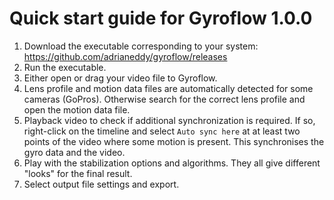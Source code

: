# Quick start guide for Gyroflow 1.0.0

1. Download the executable corresponding to your system: https://github.com/adrianeddy/gyroflow/releases
2. Run the executable.
3. Either open or drag your video file to Gyroflow.
4. Lens profile and motion data files are automatically detected for some cameras (GoPros). Otherwise search for the correct lens profile and open the motion data file.
5. Playback video to check if additional synchronization is required. If so, right-click on the timeline and select `Auto sync here` at at least two points of the video where some motion is present. This synchronises the gyro data and the video.
6. Play with the stabilization options and algorithms. They all give different "looks" for the final result.
7. Select output file settings and export.